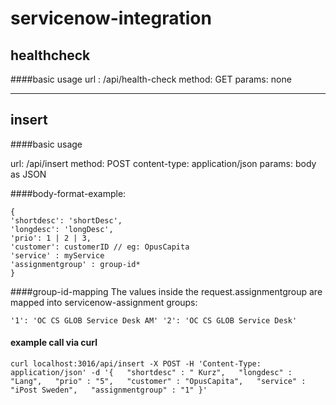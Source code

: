 # servicenow-integration

## healthcheck
####basic usage
url : /api/health-check
method: GET
params: none

----------

## insert
####basic usage

url: /api/insert
method: POST
content-type: application/json
params: body as JSON

####body-format-example:

    {
    'shortdesc': 'shortDesc',
    'longdesc': 'longDesc',
    'prio': 1 | 2 | 3,
    'customer': customerID // eg: OpusCapita
    'service' : myService
    'assignmentgroup' : group-id* 
    }


####group-id-mapping
The values inside the request.assignmentgroup are mapped into servicenow-assignment groups:

`
'1': 'OC CS GLOB Service Desk AM'
'2': 'OC CS GLOB Service Desk'
`

#### example call via curl
`curl localhost:3016/api/insert -X POST -H 'Content-Type: application/json' -d '{   "shortdesc" : "
Kurz",   "longdesc" : "Lang",   "prio" : "5",   "customer" : "OpusCapita",   "service" : "iPost Sweden",   "assignmentgroup" : "1" }'`